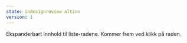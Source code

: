 ```yaml
---
state: indesignreview altinn
version: 1
---
```

Ekspanderbart innhold til liste-radene. Kommer frem ved klikk på raden.
